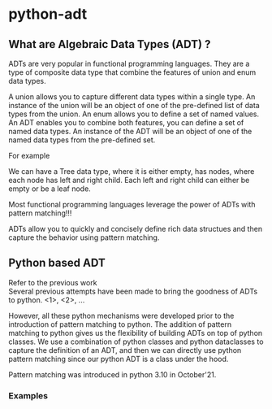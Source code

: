 # python-adt

## What are Algebraic Data Types (ADT) ?
ADTs are very popular in functional programming languages. They are a type of composite data type that combine the features of union and enum data types.   
   
A union allows you to capture different data types within a single type. An instance of the union will be an object of one of the pre-defined list of data types from the union. An enum allows you to define a set of named values. An ADT enables you to combine both features, you can define a set of named data types. An instance of the ADT will be an object of one of the named data types from the pre-defined set.    
    
For example   

We can have a Tree data type, where it is either empty, has nodes, where each node has left and right child. Each left and right child can either be empty or be a leaf node.

Most functional programming languages leverage the power of ADTs with pattern matching!!!

ADTs allow you to quickly and concisely define rich data structues and then capture the behavior using pattern matching. 

## Python based ADT
Refer to the previous work    
Several previous attempts have been made to bring the goodness of ADTs to python. <1>, <2>, ...

However, all these python mechanisms were developed prior to the introduction of pattern matching to python. The addition of pattern matching to python gives us the flexibility of building ADTs on top of python classes. We use a combination of python classes and python dataclasses to capture the definition of an ADT, and then we can directly use python pattern matching since our python ADT is a class under the hood.

Pattern matching was introduced in python 3.10 in October'21.

### Examples
